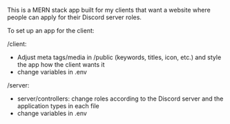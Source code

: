 This is a MERN stack app built for my clients that want a website where people can apply for their Discord server roles.

To set up an app for the client:

/client:

- Adjust meta tags/media in /public (keywords, titles, icon, etc.) and style the app how the client wants it
- change variables in .env

/server:

- server/controllers: change roles according to the Discord server and the application types in each file
- change variables in .env
